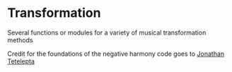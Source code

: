 # Transformation
Several functions or modules for a variety of musical transformation methods

Credit for the foundations of the negative harmony code goes to [Jonathan Tetelepta](https://medium.com/@jonathan_tetelepta/finding-negative-harmony-using-python-ace83e4a476a)
